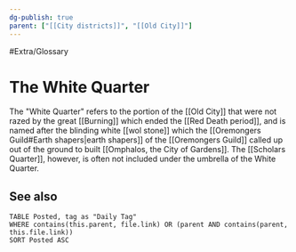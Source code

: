 ```yaml
---
dg-publish: true
parent: ["[[City districts]]", "[[Old City]]"]
---
```

#Extra/Glossary
# The White Quarter

The "White Quarter" refers to the portion of the [[Old City]] that were not razed by the great [[Burning]] which ended the [[Red Death period]], and is named after the blinding white [[wol stone]] which the [[Oremongers Guild#Earth shapers|earth shapers]] of the [[Oremongers Guild]] called up out of the ground to built [[Omphalos, the City of Gardens]]. The [[Scholars Quarter]], however, is often not included under the umbrella of the White Quarter.

## See also

```dataview
TABLE Posted, tag as "Daily Tag"
WHERE contains(this.parent, file.link) OR (parent AND contains(parent, this.file.link))
SORT Posted ASC
```